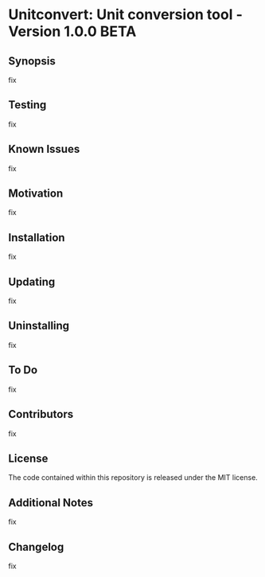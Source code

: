 # Unitconvert: Unit conversion tool - Version 1.0.0 BETA

## Synopsis

fix

## Testing

fix

## Known Issues

fix

## Motivation

fix

## Installation

fix

## Updating

fix

## Uninstalling

fix

## To Do

fix

## Contributors

fix

## License

The code contained within this repository is released under the MIT license.

## Additional Notes

fix

## Changelog

fix
